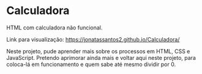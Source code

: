 # Calculadora
HTML com calculadora não funcional.

Link para visualização: https://jonatassantos2.github.io/Calculadora/

Neste projeto, pude aprender mais sobre os processos em HTML, CSS e JavaScript. 
Pretendo aprimorar ainda mais e voltar aqui neste projeto, para coloca-lá em funcionamento e quem sabe até mesmo dividir por 0.
